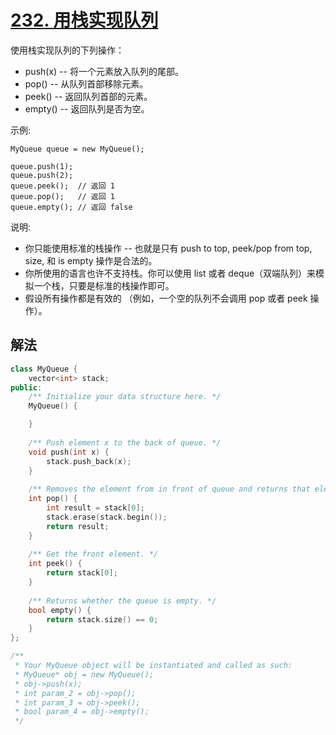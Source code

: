 # [232. 用栈实现队列](https://leetcode-cn.com/problems/implement-queue-using-stacks/)
使用栈实现队列的下列操作：

* push(x) -- 将一个元素放入队列的尾部。
* pop() -- 从队列首部移除元素。
* peek() -- 返回队列首部的元素。
* empty() -- 返回队列是否为空。
 

示例:
```
MyQueue queue = new MyQueue();

queue.push(1);
queue.push(2);  
queue.peek();  // 返回 1
queue.pop();   // 返回 1
queue.empty(); // 返回 false
``` 

说明:

* 你只能使用标准的栈操作 -- 也就是只有 push to top, peek/pop from top, size, 和 is empty 操作是合法的。
* 你所使用的语言也许不支持栈。你可以使用 list 或者 deque（双端队列）来模拟一个栈，只要是标准的栈操作即可。
* 假设所有操作都是有效的 （例如，一个空的队列不会调用 pop 或者 peek 操作）。
## 解法
```c++
class MyQueue {
    vector<int> stack;
public:
    /** Initialize your data structure here. */
    MyQueue() {

    }
    
    /** Push element x to the back of queue. */
    void push(int x) {
        stack.push_back(x);
    }
    
    /** Removes the element from in front of queue and returns that element. */
    int pop() {
        int result = stack[0];
        stack.erase(stack.begin());
        return result;
    }
    
    /** Get the front element. */
    int peek() {
        return stack[0];
    }
    
    /** Returns whether the queue is empty. */
    bool empty() {
        return stack.size() == 0;
    }
};

/**
 * Your MyQueue object will be instantiated and called as such:
 * MyQueue* obj = new MyQueue();
 * obj->push(x);
 * int param_2 = obj->pop();
 * int param_3 = obj->peek();
 * bool param_4 = obj->empty();
 */
```
